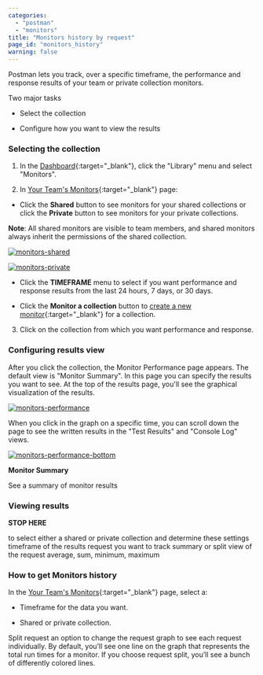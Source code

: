 ```yaml
---
categories:
  - "postman"
  - "monitors"
title: "Monitors history by request"
page_id: "monitors_history"
warning: false
---
```


Postman lets you track, over a specific timeframe, the performance and response results of your team or private collection monitors. 

Two major tasks

* Select the collection

* Configure how you want to view the results


### Selecting the collection


1. In the [Dashboard]({{site.pm.gs}}/dashboard){:target="_blank"}, click the "Library" menu and select "Monitors".

2. In [Your Team's Monitors](https://monitor.getpostman.com/){:target="_blank"} page:

  * Click the **Shared** button to see monitors for your shared collections or click the **Private** button to see monitors for your private collections. 

**Note**: All shared monitors are visible to team members, and shared monitors always inherit the permissions of the shared collection.

[![monitors-shared](https://s3.amazonaws.com/postman-static-getpostman-com/postman-docs/monitorHistory-monitorsWebPage.png)](https://s3.amazonaws.com/postman-static-getpostman-com/postman-docs/monitorHistory-monitorsWebPage.png)

[![monitors-private ](https://s3.amazonaws.com/postman-static-getpostman-com/postman-docs/monitor-private-view.png)](https://s3.amazonaws.com/postman-static-getpostman-com/postman-docs/monitor-private-view.png)

  * Click the **TIMEFRAME** menu to select if you want performance and response results from the last
24 hours, 7 days, or 30 days.

  * Click the **Monitor a collection** button to [create a new monitor](/docs/postman/monitors/setting_up_monitor){:target="_blank"} for a collection.
  
  <ol start="3">
  <li>Click on the collection from which you want performance and response.</li>
  </ol>

### Configuring results view

After you click the collection, the Monitor Performance page appears. The default view is "Monitor Summary". In this page you can specify the results you want to see. At the top of the results page, you'll see the graphical visualization of the results.

[![monitors-performance ](https://s3.amazonaws.com/postman-static-getpostman-com/postman-docs/monitorPerformance-main.png)](https://s3.amazonaws.com/postman-static-getpostman-com/postman-docs/monitorPerformance-main.png)

When you click in the graph on a specific time, you can scroll down the page to see the written results in the "Test Results" and "Console Log" views.

[![monitors-performance-bottom ](https://s3.amazonaws.com/postman-static-getpostman-com/postman-docs/monitorPerformance-mainBottom.png)](https://s3.amazonaws.com/postman-static-getpostman-com/postman-docs/monitorPerformance-mainBottom.png)

**Monitor Summary** 

See a summary of monitor results






### Viewing results

**STOP HERE**

to select either a shared or private collection and determine these settings
timeframe of the results
request you want to track
summary or split view of the request
average, sum, minimum, maximum








### How to get Monitors history

In the [Your Team's Monitors](https://monitor.getpostman.com/){:target="_blank"} page, select a:

* Timeframe for the data you want.

* Shared or private collection.



Split request
an option to change the request graph to see each request individually. By default, you’ll see one line on the graph that represents the total run times for a monitor. If you choose request split, you’ll see a bunch of differently colored lines.






